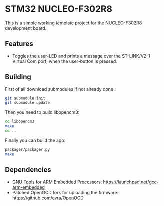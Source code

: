 # STM32 NUCLEO-F302R8

This is a simple working template project for the NUCLEO-F302R8 development board.

## Features
* Toggles the user-LED and prints a message over the ST-LINK/V2-1 Virtual Com port, when the user-button is pressed.

## Building
First of all download submodules if not already done :

```sh
git submodule init
git submodule update
```

Then you need to build libopencm3:

```sh
cd libopencm3
make
cd ..
```

Finally you can build the app:

```sh
packager/packager.py
make
```

## Dependencies
* GNU Tools for ARM Embedded Processors: https://launchpad.net/gcc-arm-embedded
* Patched OpenOCD fork for uploading the firmware: https://github.com/cvra/OpenOCD
